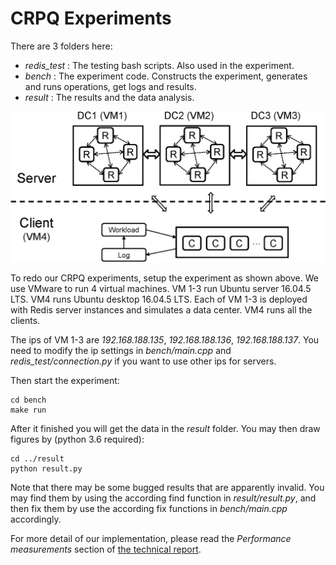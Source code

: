 # CRPQ Experiments

There are 3 folders here:

* *redis_test* : The testing bash scripts. Also used in the experiment.
* *bench* : The experiment code. Constructs the experiment, generates and runs operations, get logs and results. 
* *result* : The results and the data analysis.

![The experiment framework](exp-crop.png)

To redo our CRPQ experiments, setup the experiment as shown above. We use VMware to run 4 virtual machines. VM 1-3 run Ubuntu server 16.04.5 LTS. VM4 runs Ubuntu desktop 16.04.5 LTS. Each of VM 1-3 is deployed with Redis server instances and simulates a data center. VM4 runs all the clients. 

The ips of VM 1-3 are *192.168.188.135*, *192.168.188.136*, *192.168.188.137*. You need to modify the ip settings in *bench/main.cpp* and *redis_test/connection.py* if you want to use other ips for servers.

Then start the experiment:

    cd bench
    make run

After it finished you will get the data in the *result* folder. 
You may then draw figures by (python 3.6 required):

    cd ../result
    python result.py

Note that there may be some bugged results that are apparently invalid. You may find them by using the according find function in *result/result.py*, and then fix them by use the according fix functions in *bench/main.cpp* accordingly.

For more detail of our implementation, please read the *Performance measurements* section of [the technical report](https://arxiv.org/abs/1905.01403).
